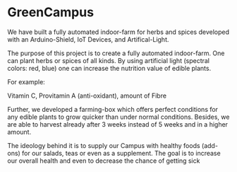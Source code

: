 # GreenCampus
We have built a fully automated indoor-farm for herbs and spices developed with an Arduino-Shield, IoT Devices, and Artifical-Light. 

The purpose of this project is to create a fully automated indoor-farm. One can plant herbs or spices of all kinds.
By using artificial light (spectral colors: red, blue) one can increase the nutrition value of edible plants.

For example:

Vitamin C,
Provitamin A (anti-oxidant),
amount of Fibre

Further, we developed a farming-box which offers perfect conditions for any edible plants to grow quicker than under normal conditions. Besides, we are able to harvest already after 3 weeks instead of 5 weeks and in a higher amount.

The ideology behind it is to supply our Campus with healthy foods (add-ons) for our salads, teas or even as a supplement. The goal is to increase our overall health and even to decrease the chance of getting sick 
